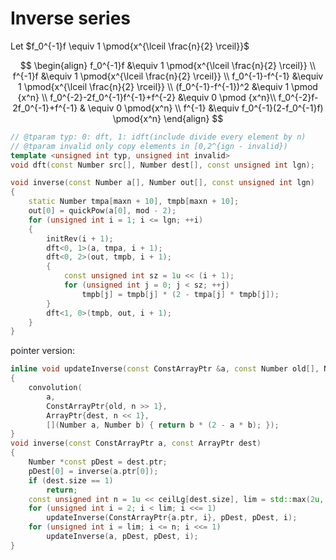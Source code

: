# Inverse series

Let $f_0^{-1}f \equiv 1 \pmod{x^{\lceil \frac{n}{2} \rceil}}$

$$
\begin{align}
f_0^{-1}f &\equiv 1 \pmod{x^{\lceil \frac{n}{2} \rceil}} \\
f^{-1}f &\equiv 1 \pmod{x^{\lceil \frac{n}{2} \rceil}} \\
f_0^{-1}-f^{-1} &\equiv 1 \pmod{x^{\lceil \frac{n}{2} \rceil}} \\
(f_0^{-1}-f^{-1})^2 &\equiv 1 \pmod {x^n} \\
f_0^{-2}-2f_0^{-1}f^{-1}+f^{-2} &\equiv 0 \pmod {x^n}\\
f_0^{-2}f-2f_0^{-1}+f^{-1} & \equiv 0 \pmod{x^n} \\
f^{-1} &\equiv f_0^{-1}(2-f_0^{-1}f) \pmod{x^n}
\end{align}
$$

```cpp
// @tparam typ: 0: dft, 1: idft(include divide every element by n)
// @tparam invalid only copy elements in [0,2^{ign - invalid}) 
template <unsigned int typ, unsigned int invalid>
void dft(const Number src[], Number dest[], const unsigned int lgn);

void inverse(const Number a[], Number out[], const unsigned int lgn)
{
    static Number tmpa[maxn + 10], tmpb[maxn + 10];
    out[0] = quickPow(a[0], mod - 2);
    for (unsigned int i = 1; i <= lgn; ++i)
    {
        initRev(i + 1);
        dft<0, 1>(a, tmpa, i + 1);
        dft<0, 2>(out, tmpb, i + 1);
        {
            const unsigned int sz = 1u << (i + 1);
            for (unsigned int j = 0; j < sz; ++j)
                tmpb[j] = tmpb[j] * (2 - tmpa[j] * tmpb[j]);
        }
        dft<1, 0>(tmpb, out, i + 1);
    }
}
```

pointer version:
```cpp
inline void updateInverse(const ConstArrayPtr &a, const Number old[], Number dest[], const unsigned int n)
{
    convolution(
        a,
        ConstArrayPtr{old, n >> 1},
        ArrayPtr{dest, n << 1},
        [](Number a, Number b) { return b * (2 - a * b); });
}
void inverse(const ConstArrayPtr a, const ArrayPtr dest)
{
    Number *const pDest = dest.ptr;
    pDest[0] = inverse(a.ptr[0]);
    if (dest.size == 1)
        return;
    const unsigned int n = 1u << ceilLg[dest.size], lim = std::max(2u, 1u << ceilLg[a.size]);
    for (unsigned int i = 2; i < lim; i <<= 1)
        updateInverse(ConstArrayPtr{a.ptr, i}, pDest, pDest, i);
    for (unsigned int i = lim; i <= n; i <<= 1)
        updateInverse(a, pDest, pDest, i);
}
```